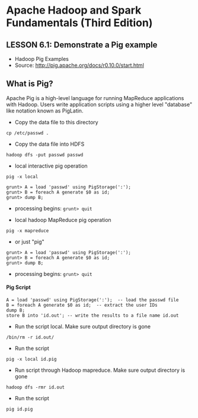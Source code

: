 # Apache Hadoop and Spark Fundamentals (Third Edition)

## LESSON 6.1: Demonstrate a Pig example


* Hadoop Pig Examples
* Source: http://pig.apache.org/docs/r0.10.0/start.html

## What is Pig?
Apache Pig is a high-level language for running MapReduce applications with
Hadoop. Users write application scripts using a higher level "database" like
notation known as PigLatin.

* Copy the data file to this directory  

`cp /etc/passwd .`

* Copy the data file into HDFS  

`hadoop dfs -put passwd passwd`
 
* local interactive pig operation  
```
pig -x local

grunt> A = load 'passwd' using PigStorage(':'); 
grunt> B = foreach A generate $0 as id; 
grunt> dump B; 
```

* processing begins: `grunt> quit`


* local hadoop MapReduce pig operation  

`pig -x mapreduce`

* or just "pig"
```
grunt> A = load 'passwd' using PigStorage(':'); 
grunt> B = foreach A generate $0 as id; 
grunt> dump B; 
```

* processing begins:  `grunt> quit`

#### Pig Script
```pig
A = load 'passwd' using PigStorage(':');  -- load the passwd file
B = foreach A generate $0 as id;  -- extract the user IDs
dump B;
store B into 'id.out'; -- write the results to a file name id.out
```

* Run the script local. Make sure output directory is gone  

`/bin/rm -r id.out/`

* Run the script  

`pig -x local id.pig`

* Run script through Hadoop mapreduce. Make sure output directory is gone  

`hadoop dfs -rmr id.out`

* Run the script  

`pig id.pig`
